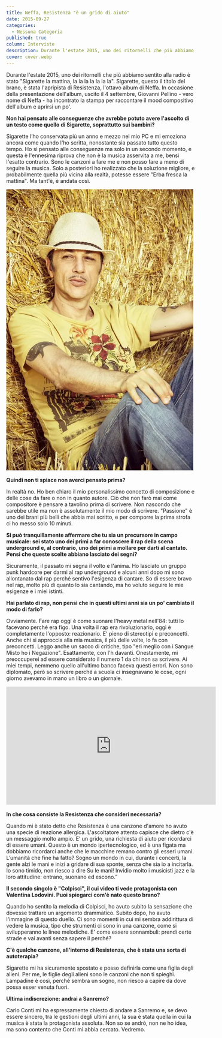 ```yaml
---
title: Neffa, Resistenza "è un grido di aiuto"
date: 2015-09-27
categories:
  - Nessuna Categoria
published: true
column: Interviste
description: Durante l'estate 2015, uno dei ritornelli che più abbiamo sentito alla radio è stato "Sigarette la mattina, la la la la la la la". Sigarette, questo il titolo del brano, è stata l'apripista di Resistenza, l'ottavo album di Neffa.
cover: cover.webp
---
```

Durante l'estate 2015, uno dei ritornelli che più abbiamo sentito alla radio è stato "Sigarette la mattina, la la la la la la la". Sigarette, questo il titolo del brano, è stata l'apripista di Resistenza, l'ottavo album di Neffa. In occasione della presentazione dell'album, uscito il 4 settembre, Giovanni Pellino - vero nome di Neffa - ha incontrato la stampa per raccontare il mood compositivo dell'album e aprirsi un po'.

**Non hai pensato alle conseguenze che avrebbe potuto avere l'ascolto di un testo come quello di Sigarette, soprattutto sui bambini?**

Sigarette l’ho conservata più un anno e mezzo nel mio PC e mi emoziona ancora come quando l'ho scritta, nonostante sia passato tutto questo tempo. Ho sì pensato alle conseguenze ma solo in un secondo momento, e questa è l'ennesima riprova che non è la musica asservita a me, bensì l'esatto contrario. Sono le canzoni a fare me e non posso fare a meno di seguire la musica. Solo a posteriori ho realizzato che la soluzione migliore, e probabilmente quella più vicina alla realtà, potesse essere "Erba fresca la mattina". Ma tant'è, è andata così.

![Neffa_Conferenza](./Tra_Musica_e_Parole_Neffa_Conferenza.webp)

**Quindi non ti spiace non averci pensato prima?**

In realtà no. Ho ben chiaro il mio personalissimo concetto di composizione e delle cose da fare o non in quanto autore. Ciò che non farò mai come compositore è pensare a tavolino prima di scrivere. Non nascondo che sarebbe utile ma non è assolutamente il mio modo di scrivere. "Passione" è uno dei brani più belli che abbia mai scritto, e per comporre la prima strofa ci ho messo solo 10 minuti.

**Si può tranquillamente affermare che tu sia un precursore in campo musicale: sei stato uno dei primi a far conoscere il rap della scena underground e, al contrario, uno dei primi a mollare per darti al cantato. Pensi che queste scelte abbiano lasciato dei segni?**

Sicuramente, il passato mi segna il volto e l'anima. Ho lasciato un gruppo punk hardcore per darmi al rap underground e alcuni anni dopo mi sono allontanato dal rap perché sentivo l'esigenza di cantare. So di essere bravo nel rap, molto più di quanto lo sia cantando, ma ho voluto seguire le mie esigenze e i miei istinti.

**Hai parlato di rap, non pensi che in questi ultimi anni sia un po' cambiato il modo di farlo?**

Ovviamente. Fare rap oggi è come suonare l'heavy metal nell'84: tutti lo facevano perché era figo. Una volta il rap era rivoluzionario, oggi è completamente l'opposto: reazionario. E' pieno di stereotipi e preconcetti. Anche chi si approccia alla mia musica, il più delle volte, lo fa con preconcetti. Leggo anche un sacco di critiche, tipo "eri meglio con i Sangue Misto ho i Negazione". Esattamente, con l'h davanti. Onestamente, mi preoccuperei ad essere considerato il numero 1 da chi non sa scrivere. Ai miei tempi, nemmeno quello all'ultimo banco faceva questi errori. Non sono diplomato, però so scrivere perché a scuola ci insegnavano le cose, ogni giorno avevamo in mano un libro o un giornale.

<iframe width="560" height="315" src="https://www.youtube.com/embed/-k3ptos7fKY" frameborder="0" allow="accelerometer; autoplay; encrypted-media; gyroscope; picture-in-picture" allowfullscreen title="Neffa"></iframe>

**In che cosa consiste la Resistenza che consideri necessaria?**

Quando mi è stato detto che Resistenza è una canzone d'amore ho avuto una specie di reazione allergica. L'ascoltatore attento capisce che dietro c'è un messaggio molto ampio. E’ un grido, una richiesta di aiuto per ricordarci di essere umani. Questo è un mondo ipertecnologico, ed è una figata ma dobbiamo ricordarci anche che le macchine remano contro gli esseri umani. L’umanità che fine ha fatto? Sogno un mondo in cui, durante i concerti, la gente alzi le mani e inizi a gridare di sua sponte, senza che sia io a incitarla. Io sono timido, non riesco a dire Su le mani! Invidio molto i musicisti jazz e la loro attitudine: entrano, suonano ed escono.”

**Il secondo singolo è "Colpisci", il cui video ti vede protagonista con Valentina Lodovini. Puoi spiegarci com'è nato questo brano?**

Quando ho sentito la melodia di Colpisci, ho avuto subito la sensazione che dovesse trattare un argomento drammatico. Subito dopo, ho avuto l'immagine di questo duello. Ci sono momenti in cui mi sembra addirittura di vedere la musica, tipo che strumenti ci sono in una canzone, come si svilupperanno le linee melodiche. E' come essere sonnambuli: prendi certe strade e vai avanti senza sapere il perché?

**C'è qualche canzone, all'interno di Resistenza, che è stata una sorta di autoterapia?**

Sigarette mi ha sicuramente spostato e posso definirla come una figlia degli alieni. Per me, le figlie degli alieni sono le canzoni che non ti spieghi. Lampadine è così, perché sembra un sogno, non riesco a capire da dove possa esser venuta fuori.

**Ultima indiscrezione: andrai a Sanremo?**

Carlo Conti mi ha espressamente chiesto di andare a Sanremo e, se devo essere sincero, tra le gestioni degli ultimi anni, la sua è stata quella in cui la musica è stata la protagonista assoluta. Non so se andrò, non ne ho idea, ma sono contento che Conti mi abbia cercato. Vedremo.
